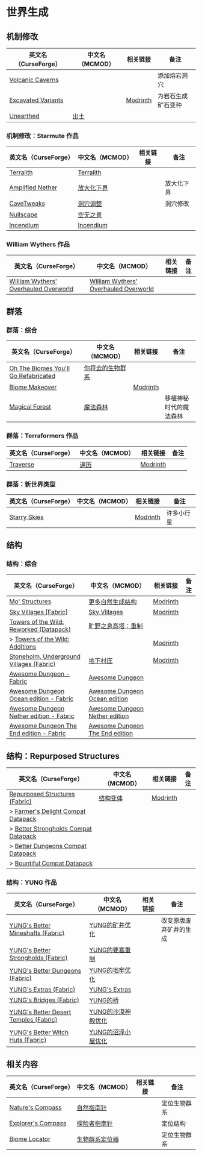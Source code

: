 # 世界生成

## 机制修改

| 英文名（CurseForge）                                                                  | 中文名（MCMOD）                              | 相关链接                                                | 备注               |
| ------------------------------------------------------------------------------------- | -------------------------------------------- | ------------------------------------------------------- | ------------------ |
| [Volcanic Caverns](https://www.curseforge.com/minecraft/mc-mods/volcanic-caverns)     |                                              |                                                         | 添加熔岩洞穴       |
| [Excavated Variants](https://www.curseforge.com/minecraft/mc-mods/excavated-variants) |                                              | [Modrinth](https://modrinth.com/mod/excavated_variants) | 为岩石生成矿石变种 |
| [Unearthed](https://www.curseforge.com/minecraft/mc-mods/unearthed)                   | [出土](https://www.mcmod.cn/class/4951.html) |                                                         |                    |

### 机制修改：Starmute 作品

| 英文名（CurseForge）                                                              | 中文名（MCMOD）                                    | 相关链接 | 备注       |
| --------------------------------------------------------------------------------- | -------------------------------------------------- | -------- | ---------- |
| [Terralith](https://www.curseforge.com/minecraft/mc-mods/terralith)               | [Terralith](https://www.mcmod.cn/class/4557.html)  |          |            |
| [Amplified Nether](https://www.curseforge.com/minecraft/mc-mods/amplified-nether) | [放大化下界](https://www.mcmod.cn/class/5205.html) |          | 放大化下界 |
| [CaveTweaks](https://www.curseforge.com/minecraft/mc-mods/cavetweaks)             | [洞穴调整](https://www.mcmod.cn/class/5527.html)   |          | 洞穴修改   |
| [Nullscape](https://www.curseforge.com/minecraft/mc-mods/nullscape-end-reborn)    | [空无之景](https://www.mcmod.cn/class/5555.html)   |          |            |
| [Incendium](https://www.curseforge.com/minecraft/mc-mods/incendium)               | [Incendium](https://www.mcmod.cn/class/4064.html)  |          |            |

### William Wythers 作品

| 英文名（CurseForge）                                                                                                       | 中文名（MCMOD）                                                               | 相关链接 | 备注 |
| -------------------------------------------------------------------------------------------------------------------------- | ----------------------------------------------------------------------------- | -------- | ---- |
| [William Wythers' Overhauled Overworld](https://www.curseforge.com/minecraft/mc-mods/william-wythers-overhauled-overworld) | [William Wythers' Overhauled Overworld](https://www.mcmod.cn/class/4595.html) |          |      |

## 群落

### 群落：综合

| 英文名（CurseForge）                                                                                               | 中文名（MCMOD）                                          | 相关链接                                            | 备注                   |
| ------------------------------------------------------------------------------------------------------------------ | -------------------------------------------------------- | --------------------------------------------------- | ---------------------- |
| [Oh The Biomes You'll Go Refabricated](https://www.curseforge.com/minecraft/mc-mods/oh-the-biomes-youll-go-fabric) | [你将去的生物群系](https://www.mcmod.cn/class/1618.html) |                                                     |                        |
| [Biome Makeover](https://www.curseforge.com/minecraft/mc-mods/biome-makeover)                                      |                                                          | [Modrinth](https://modrinth.com/mod/biome-makeover) |                        |
| [Magical Forest](https://www.curseforge.com/minecraft/mc-mods/magical-forest)                                      | [魔法森林](https://www.mcmod.cn/class/5039.html)         |                                                     | 移植神秘时代的魔法森林 |

### 群落：Terraformers 作品

| 英文名（CurseForge）                                              | 中文名（MCMOD）                              | 相关链接                                      | 备注 |
| ----------------------------------------------------------------- | -------------------------------------------- | --------------------------------------------- | ---- |
| [Traverse](https://www.curseforge.com/minecraft/mc-mods/traverse) | [遍历](https://www.mcmod.cn/class/1416.html) | [Modrinth](https://modrinth.com/mod/traverse) |      |

### 群落：新世界类型

| 英文名（CurseForge）                                                      | 中文名（MCMOD） | 相关链接                                         | 备注       |
| ------------------------------------------------------------------------- | --------------- | ------------------------------------------------ | ---------- |
| [Starry Skies](https://www.curseforge.com/minecraft/mc-mods/starry-skies) |                 | [Modrinth](https://modrinth.com/mod/StarrySkies) | 许多小行星 |

## 结构

### 结构：综合

| 英文名（CurseForge）                                                                                                               | 中文名（MCMOD）                                                         | 相关链接                                                          | 备注 |
| ---------------------------------------------------------------------------------------------------------------------------------- | ----------------------------------------------------------------------- | ----------------------------------------------------------------- | ---- |
| [Mo' Structures](https://www.curseforge.com/minecraft/mc-mods/mo-structures)                                                       | [更多自然生成结构](https://www.mcmod.cn/class/3485.html)                | [Modrinth](https://modrinth.com/mod/mo-structures)                |      |
| [Sky Villages [Fabric]](https://www.curseforge.com/minecraft/mc-mods/sky-villages-fabric)                                          | [Sky Villages](https://www.mcmod.cn/class/5142.html)                    | [Modrinth](https://modrinth.com/mod/sky-villages)                 |      |
| [Towers of the Wild: Reworked (Datapack)](https://www.curseforge.com/minecraft/texture-packs/towers-of-the-wild-reworked-datapack) | [旷野之息高塔：重制](https://www.mcmod.cn/class/5568.html)              |                                                                   |      |
| > [Towers of the Wild: Additions](https://www.curseforge.com/minecraft/mc-mods/towers-of-the-wild-additions)                       |                                                                         | [Modrinth](https://modrinth.com/mod/towers-of-the-wild-additions) |      |
| [Stoneholm, Underground Villages (Fabric)](https://www.curseforge.com/minecraft/mc-mods/stoneholm)                                 | [地下村庄](https://www.mcmod.cn/class/4277.html)                        | [Modrinth](https://modrinth.com/mod/stoneholm)                    |      |
| [Awesome Dungeon - Fabric](https://www.curseforge.com/minecraft/mc-mods/awesome-dungeon-fabric)                                    | [Awesome Dungeon](https://www.mcmod.cn/class/4991.html)                 |                                                                   |      |
| [Awesome Dungeon Ocean edition - Fabric](https://www.curseforge.com/minecraft/mc-mods/awesome-dungeon-edition-ocean-fabric)        | [Awesome Dungeon Ocean edition](https://www.mcmod.cn/class/5284.html)   |                                                                   |      |
| [Awesome Dungeon Nether edition - Fabric](https://www.curseforge.com/minecraft/mc-mods/awesome-dungeon-nether-fabric)              | [Awesome Dungeon Nether edition](https://www.mcmod.cn/class/5833.html)  |                                                                   |      |
| [Awesome Dungeon The End edition - Fabric](https://www.curseforge.com/minecraft/mc-mods/awesome-dungeon-the-end-fabric)            | [Awesome Dungeon The End edition](https://www.mcmod.cn/class/5830.html) |                                                                   |      |

## 结构：Repurposed Structures

| 英文名（CurseForge）                                                                                                                         | 中文名（MCMOD）                                  | 相关链接                                                          | 备注 |
| -------------------------------------------------------------------------------------------------------------------------------------------- | ------------------------------------------------ | ----------------------------------------------------------------- | ---- |
| [Repurposed Structures (Fabric)](https://www.curseforge.com/minecraft/mc-mods/repurposed-structures-fabric)                                  | [结构变体](https://www.mcmod.cn/class/4518.html) | [Modrinth](https://modrinth.com/mod/repurposed-structures-fabric) |      |
| > [Farmer's Delight Compat Datapack](https://www.curseforge.com/minecraft/texture-packs/repurposed-structures-farmers-delight-datapack)      |                                                  |                                                                   |      |
| > [Better Strongholds Compat Datapack](https://www.curseforge.com/minecraft/texture-packs/repurposed-structures-better-strongholds-datapack) |                                                  |                                                                   |      |
| > [Better Dungeons Compat Datapack](https://www.curseforge.com/minecraft/texture-packs/repurposed-structures-better-dungeons-datapack)       |                                                  |                                                                   |      |
| > [Bountiful Compat Datapack](https://www.curseforge.com/minecraft/texture-packs/repurposed-structures-bountiful-datapack-compat)            |                                                  |                                                                   |      |

### 结构：YUNG 作品

| 英文名（CurseForge）                                                                                                     | 中文名（MCMOD）                                            | 相关链接 | 备注                   |
| ------------------------------------------------------------------------------------------------------------------------ | ---------------------------------------------------------- | -------- | ---------------------- |
| [YUNG's Better Mineshafts (Fabric)](https://www.curseforge.com/minecraft/mc-mods/yungs-better-mineshafts-fabric)         | [YUNG的矿井优化](https://www.mcmod.cn/class/2788.html)     |          | 改变原版废弃矿井的生成 |
| [YUNG's Better Strongholds (Fabric)](https://www.curseforge.com/minecraft/mc-mods/yungs-better-strongholds-fabric)       | [YUNG的要塞重制](https://www.mcmod.cn/class/3787.html)     |          |                        |
| [YUNG's Better Dungeons (Fabric)](https://www.curseforge.com/minecraft/mc-mods/yungs-better-dungeons-fabric)             | [YUNG的地牢优化](https://www.mcmod.cn/class/4429.html)     |          |                        |
| [YUNG's Extras (Fabric)](https://www.curseforge.com/minecraft/mc-mods/yungs-extras-fabric)                               | [YUNG's Extras](https://www.mcmod.cn/class/4276.html)      |          |                        |
| [YUNG's Bridges (Fabric)](https://www.curseforge.com/minecraft/mc-mods/yungs-bridges-fabric)                             | [YUNG的桥](https://www.mcmod.cn/class/5031.html)           |          |                        |
| [YUNG's Better Desert Temples (Fabric)](https://www.curseforge.com/minecraft/mc-mods/yungs-better-desert-temples-fabric) | [YUNG的沙漠神殿优化](https://www.mcmod.cn/class/6613.html) |          |                        |
| [YUNG's Better Witch Huts (Fabric)](https://www.curseforge.com/minecraft/mc-mods/yungs-better-witch-huts-fabric)         | [YUNG的沼泽小屋优化](https://www.mcmod.cn/class/6618.html) |          |                        |

## 相关内容

| 英文名（CurseForge）                                                                 | 中文名（MCMOD）                                        | 相关链接 | 备注         |
| ------------------------------------------------------------------------------------ | ------------------------------------------------------ | -------- | ------------ |
| [Nature's Compass](https://www.curseforge.com/minecraft/mc-mods/natures-compass)     | [自然指南针](https://www.mcmod.cn/class/754.html)      |          | 定位生物群系 |
| [Explorer's Compass](https://www.curseforge.com/minecraft/mc-mods/explorers-compass) | [探险者指南针](https://www.mcmod.cn/class/4395.html)   |          | 定位结构     |
| [Biome Locator](https://www.curseforge.com/minecraft/mc-mods/biome-locator)          | [生物群系定位器](https://www.mcmod.cn/class/4845.html) |          | 定位生物群系 |
